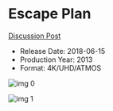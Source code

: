 # Escape Plan

[Discussion Post](https://www.avsforum.com/threads/bass-eq-for-filtered-movies.2995212/post-58252568)

* Release Date: 2018-06-15
* Production Year: 2013
* Format: 4K/UHD/ATMOS

![img 0](https://i.imgur.com/Sj80g64.jpg)

![img 1](https://i.imgur.com/96UHUqB.png)

